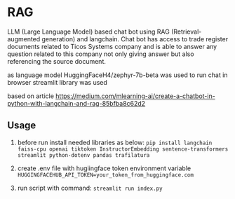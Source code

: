 # RAG

LLM (Large Language Model) based chat bot using RAG (Retrieval-augmented generation) and langchain.
Chat bot has access to trade register documents related to Ticos Systems company and is able to answer any question related to this company not only giving answer but also referencing the source document.

as language model HuggingFaceH4/zephyr-7b-beta was used
to run chat in browser streamlit library was used

based on article https://medium.com/mlearning-ai/create-a-chatbot-in-python-with-langchain-and-rag-85bfba8c62d2

## Usage
1. before run install needed libraries as below:
`pip install langchain faiss-cpu openai tiktoken InstructorEmbedding sentence-transformers streamlit python-dotenv pandas trafilatura`

2. create .env file with hugiingface token environment variable 
`HUGGINGFACEHUB_API_TOKEN=your_token_from_huggingface.com`

3. run script with command:
`streamlit run index.py`
